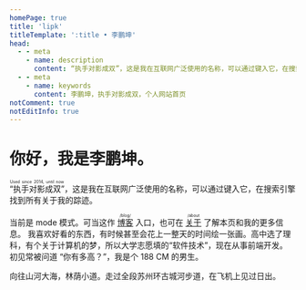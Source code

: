 ```yaml
---
homePage: true
title: 'lipk'
titleTemplate: ':title • 李鹏坤'
head:
  - - meta
    - name: description
      content: “执手对影成双”，这是我在互联网广泛使用的名称，可以通过键入它，在搜索引擎找到所有关于我的踪迹。
  - - meta
    - name: keywords
      content: 李鹏坤，执手对影成双，个人网站首页
notComment: true
notEditInfo: true
---
```


# 你好，我是李鹏坤。

<ruby>“执手对影成双”<rt>Used since 2014, until now</rt></ruby>，这是我在互联网广泛使用的名称，可以通过键入它，在搜索引擎找到所有关于我的踪迹。

当前是 <ruby class="link"><PageMode /><rt>mode</rt></ruby> 模式。可当这作 <ruby class="link"><a href="/blog/">博客</a><rt>/blog/</rt></ruby> 入口，也可在 <ruby class="link"><a href="/about">关于</a><rt>/about</rt></ruby> 了解本页和我的更多信息。
我喜欢好看的东西，有时候甚至会花上一整天的时间绘一张画。高中选了理科，有个关于计算机的梦，所以大学志愿填的“软件技术”，现在从事前端开发。
初见常被问道 “你有多高？”，我是个 188 CM 的男生。

向往山河大海，林荫小道。走过全段苏州环古城河步道，在飞机上见过日出。

<span style="display: none">浅色深色深橙深蓝冷黑暗黑</span>
